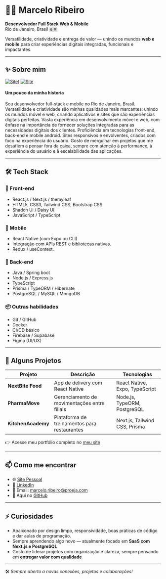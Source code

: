 # 👨‍💻 Marcelo Ribeiro

**Desenvolvedor Full Stack Web & Mobile**  
Rio de Janeiro, Brasil 🇧🇷  

Versatilidade, criatividade e entrega de valor — unindo os mundos **web e mobile** para criar experiências digitais integradas, funcionais e impactantes.

---

## ✨ Sobre mim

[![Site](https://img.shields.io/badge/website-000000?style=for-the-badge&logo=About.me&logoColor=white)](https://portifolio-nextjs-rosy.vercel.app/))
[![Site](https://img.shields.io/badge/Instagram-E4405F?style=for-the-badge&logo=instagram&logoColor=white)](https://www.instagram.com/marcelo.ribeiro.dev/)

#### Um pouco da minha hístoria

Sou desenvolvedor full-stack e mobile no Rio de Janeiro, Brasil. Versatilidade e criatividade são minhas qualidades mais marcantes: unindo os mundos móvel e web, criando aplicativos e sites que são experiências digitais perfeitas. Vasta experiência em desenvolvimento móvel e web, com ênfase na importância de fornecer soluções integradas para as necessidades digitais dos clientes. Proficiência em tecnologias front-end, back-end e mobile android. Sites responsivos e envolventes, criados com foco na experiência do usuário.
Gosto de mergulhar em projetos que me desafiem a pensar fora da caixa, sempre com atenção à performance, à experiência do usuário e à escalabilidade das aplicações.

---

## 🛠️ Tech Stack

### 🚀 Front-end
- React.js / Next.js  / themyleaf
- HTML5, CSS3, Tailwind CSS, Bootstrap CSS
- Shadcn Ui / Daisy UI
- JavaScript / TypeScript  

### 📱 Mobile
- React Native (com Expo ou CLI)  
- Integração com APIs REST e bibliotecas nativas.
- Redux / useContext.  

### 🧠 Back-end
- Java / Spring boot
- Node.js / Express.js  
- TypeScript  
- Prisma / TypeORM / Hibernate
- PostgreSQL / MySQL  / MongoDB

### 📦 Outras habilidades
- Git / GitHub  
- Docker  
- CI/CD básico  
- Firebase / Supabase
- Figma (UI/UX)

---

## 📌 Alguns Projetos

| Projeto | Descrição | Tecnologias |
|--------|------------|-------------|
| **NextBite Food** | App de delivery com React Native | React Native, Expo, TypeScript |
| **PharmaMove** | Gerenciamento de movimentações entre filiais | Node.js, TypeORM, PostgreSQL |
| **KitchenAcademy** | Plataforma de treinamentos para restaurantes | Next.js, Tailwind CSS, Prisma |

👉 Acesse meu portfólio completo no [meu site](https://portifolio-nextjs-rosy.vercel.app/)  

---

## 📫 Como me encontrar

- 🌐 [Site Pessoal](https://portifolio-nextjs-rosy.vercel.app/)  
- 💼 [LinkedIn](https://www.linkedin.com/in/marcelo-ribeiro-fullstack/)  
- 📧 Email: marcelo.ribeiro@proeja.com  
- 🐙 Aqui no [GitHub](https://github.com/mrcomputer2018)

---

## ⚡ Curiosidades

- Apaixonado por design limpo, responsividade, boas práticas de código e dar aulas de programação.
- Sempre aprendendo algo novo — atualmente focado em **SaaS com Next.js e PostgreSQL**  
- Gosto de liderar projetos com organização e clareza, sempre pensando em **entregar valor com qualidade**

---

🛠️ *Sempre aberto a novas conexões, projetos e colaborações!*

